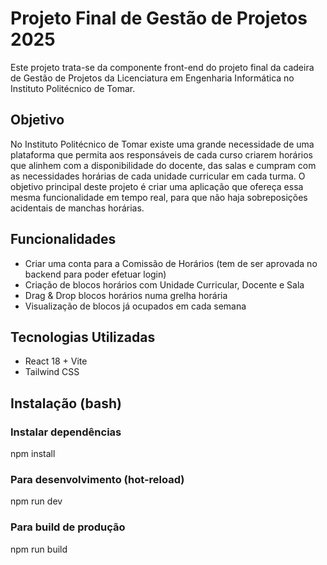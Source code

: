 # Projeto Final de Gestão de Projetos 2025

Este projeto trata-se da componente front-end do projeto final da cadeira de Gestão de Projetos da Licenciatura em Engenharia Informática no Instituto Politécnico de Tomar.

## Objetivo

No Instituto Politécnico de Tomar existe uma grande necessidade de uma plataforma que permita aos responsáveis de cada curso criarem horários que alinhem com a disponibilidade do docente, das salas e cumpram com as necessidades horárias de cada unidade curricular em cada turma.
O objetivo principal deste projeto é criar uma aplicação que ofereça essa mesma funcionalidade em tempo real, para que não haja sobreposições acidentais de manchas horárias.

## Funcionalidades

- Criar uma conta para a Comissão de Horários (tem de ser aprovada no backend para poder efetuar login)
- Criação de blocos horários com Unidade Curricular, Docente e Sala
- Drag & Drop blocos horários numa grelha horária
- Visualização de blocos já ocupados em cada semana

## Tecnologias Utilizadas

- React 18 + Vite
- Tailwind CSS

## Instalação (bash)

### Instalar dependências
npm install

### Para desenvolvimento (hot-reload)
npm run dev

### Para build de produção
npm run build
